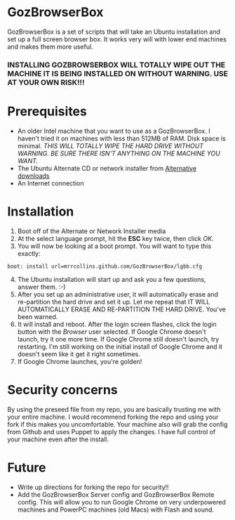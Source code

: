 # GozBrowserBox

GozBrowserBox is a set of scripts that will take an Ubuntu installation and set up a full screen browser box. It works very will with lower end machines and makes them more useful.

### INSTALLING GOZBROWSERBOX WILL TOTALLY WIPE OUT THE MACHINE IT IS BEING INSTALLED ON WITHOUT WARNING. USE AT YOUR OWN RISK!!!

# Prerequisites

* An older Intel machine that you want to use as a GozBrowserBox. I haven't tried it on machines with less than 512MB of RAM. Disk space is minimal. *THIS WILL TOTALLY WIPE THE HARD DRIVE WITHOUT WARNING. BE SURE THERE ISN'T ANYTHING ON THE MACHINE YOU WANT.*
* The Ubuntu Alternate CD or network installer from [Alternative downloads](http://www.ubuntu.com/download/desktop/alternative-downloads)
* An Internet connection

# Installation

1. Boot off of the Alternate or Network Installer media
2. At the select language prompt, hit the **ESC** key twice, then click *OK*.
3. You will now be looking at a boot prompt. You will want to type this exactly:

 ```
 boot: install url=mrrcollins.github.com/GozBrowserBox/lgbb.cfg
 ```
 
 4. The Ubuntu installation will start up and ask you a few questions, answer them. :-)
 5. After you set up an administrative user, it will automatically erase and re-partition the hard drive and set it up. Let me repeat that IT WILL AUTOMATICALLY ERASE AND RE-PARTITION THE HARD DRIVE. You've been warned.
 6. It will install and reboot. After the login screen flashes, click the login button with the *Browser* user selected. If Google Chrome doesn't launch, try it one more time. If Google Chrome still doesn't launch, try restarting. I'm still working on the initial install of Google Chrome and it doesn't seem like it get it right sometimes.
 7. If Google Chrome launches, you're golden!
 
 # Security concerns
 
By using the preseed file from my repo, you are basically trusting me with your entire machine. I would recommend forking the repo and using your fork if this makes you uncomfortable. Your machine also will grab the config from Github and uses Puppet to apply the changes. I have full control of your machine even after the install.

# Future

* Write up directions for forking the repo for security!!
* Add the GozBrowserBox Server config and GozBrowserBox Remote config. This will allow you to run Google Chrome on very underpowered machines and PowerPC machines (old Macs) with Flash and sound.
